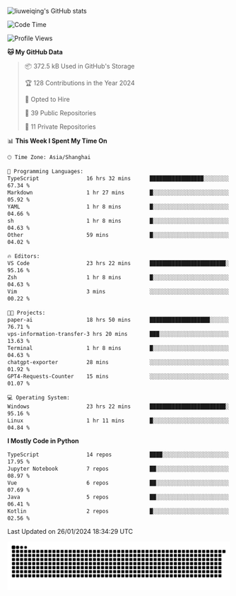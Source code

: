 ![liuweiqing's GitHub stats](https://github-readme-stats.vercel.app/api?username=14790897&show_icons=true&locale=cn&include_all_commits=true&count_private=true)

<!--START_SECTION:waka-->
![Code Time](http://img.shields.io/badge/Code%20Time-673%20hrs%2044%20mins-blue)

![Profile Views](http://img.shields.io/badge/Profile%20Views-26-blue)

**🐱 My GitHub Data** 

> 📦 372.5 kB Used in GitHub's Storage 
 > 
> 🏆 128 Contributions in the Year 2024
 > 
> 💼 Opted to Hire
 > 
> 📜 39 Public Repositories 
 > 
> 🔑 11 Private Repositories 
 > 
📊 **This Week I Spent My Time On** 

```text
🕑︎ Time Zone: Asia/Shanghai

💬 Programming Languages: 
TypeScript               16 hrs 32 mins      █████████████████░░░░░░░░   67.34 % 
Markdown                 1 hr 27 mins        █░░░░░░░░░░░░░░░░░░░░░░░░   05.92 % 
YAML                     1 hr 8 mins         █░░░░░░░░░░░░░░░░░░░░░░░░   04.66 % 
sh                       1 hr 8 mins         █░░░░░░░░░░░░░░░░░░░░░░░░   04.63 % 
Other                    59 mins             █░░░░░░░░░░░░░░░░░░░░░░░░   04.02 % 

🔥 Editors: 
VS Code                  23 hrs 22 mins      ████████████████████████░   95.16 % 
Zsh                      1 hr 8 mins         █░░░░░░░░░░░░░░░░░░░░░░░░   04.63 % 
Vim                      3 mins              ░░░░░░░░░░░░░░░░░░░░░░░░░   00.22 % 

🐱‍💻 Projects: 
paper-ai                 18 hrs 50 mins      ███████████████████░░░░░░   76.71 % 
vps-information-transfer-3 hrs 20 mins       ███░░░░░░░░░░░░░░░░░░░░░░   13.63 % 
Terminal                 1 hr 8 mins         █░░░░░░░░░░░░░░░░░░░░░░░░   04.63 % 
chatgpt-exporter         28 mins             ░░░░░░░░░░░░░░░░░░░░░░░░░   01.92 % 
GPT4-Requests-Counter    15 mins             ░░░░░░░░░░░░░░░░░░░░░░░░░   01.07 % 

💻 Operating System: 
Windows                  23 hrs 22 mins      ████████████████████████░   95.16 % 
Linux                    1 hr 11 mins        █░░░░░░░░░░░░░░░░░░░░░░░░   04.84 % 
```

**I Mostly Code in Python** 

```text
TypeScript               14 repos            ████░░░░░░░░░░░░░░░░░░░░░   17.95 % 
Jupyter Notebook         7 repos             ██░░░░░░░░░░░░░░░░░░░░░░░   08.97 % 
Vue                      6 repos             ██░░░░░░░░░░░░░░░░░░░░░░░   07.69 % 
Java                     5 repos             ██░░░░░░░░░░░░░░░░░░░░░░░   06.41 % 
Kotlin                   2 repos             █░░░░░░░░░░░░░░░░░░░░░░░░   02.56 % 
```




 Last Updated on 26/01/2024 18:34:29 UTC
<!--END_SECTION:waka-->

<picture>
  <source media="(prefers-color-scheme: dark)" srcset="https://raw.githubusercontent.com/14790897/14790897/output/github-contribution-grid-snake-dark.svg" />
  <source media="(prefers-color-scheme: light)" srcset="https://raw.githubusercontent.com/14790897/14790897/output/github-contribution-grid-snake.svg" />
  <img alt="github-snake" src="https://raw.githubusercontent.com/14790897/14790897/output/github-contribution-grid-snake.svg" />
</picture>
